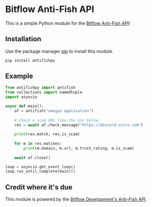 # Bitflow Anti-Fish API
This is a simple Python module for the [Bitflow Anti-Fish API](https://anti-fish.bitflow.dev/)!

## Installation
Use the package manager [pip](https://pypi.org/project/antifishpy/) to install this module.

```bash
pip install antifishpy
```

## Example
```python
from antifishpy import antifish
from collections import namedtuple
import asyncio

async def main():
    af = antifish("amogus application")
    
    # check a scam URL like the one below;
    res = await af.check_message("https://discord-nitro.com")
    
    print(res.match, res.is_scam)
    
    for m in res.matches:
        print(m.domain, m.url, m.trust_rating, m.is_scam)
    
    await af.close()

loop = asyncio.get_event_loop()
loop.run_until_complete(main())
```

## Credit where it's due

This module is powered by the [Bitflow Development's Anti-Fish API](https://anti-fish.bitflow.dev/).
